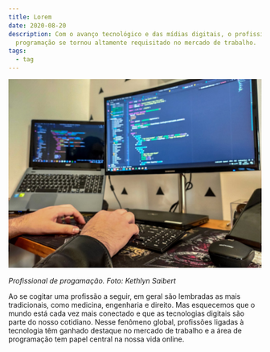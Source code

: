 ```yaml
---
title: Lorem
date: 2020-08-20
description: Com o avanço tecnológico e das mídias digitais, o profissional de
  programação se tornou altamente requisitado no mercado de trabalho.
tags:
  - tag
---
```

![Profissional de progamação. Foto: Kethlyn Saibert](/content/assets/images/uploads/programador01.jpg "Profissional de progamação. Foto: Kethlyn Saibert")

*Profissional de progamação. Foto: Kethlyn Saibert*

Ao se cogitar uma profissão a seguir, em geral são lembradas as mais tradicionais, como medicina, engenharia e direito. Mas esquecemos que o mundo está cada vez mais conectado e que as tecnologias digitais são parte do nosso cotidiano. Nesse fenômeno global, profissões ligadas à tecnologia têm ganhado destaque no mercado de trabalho e a área de programação tem papel central na nossa vida online.